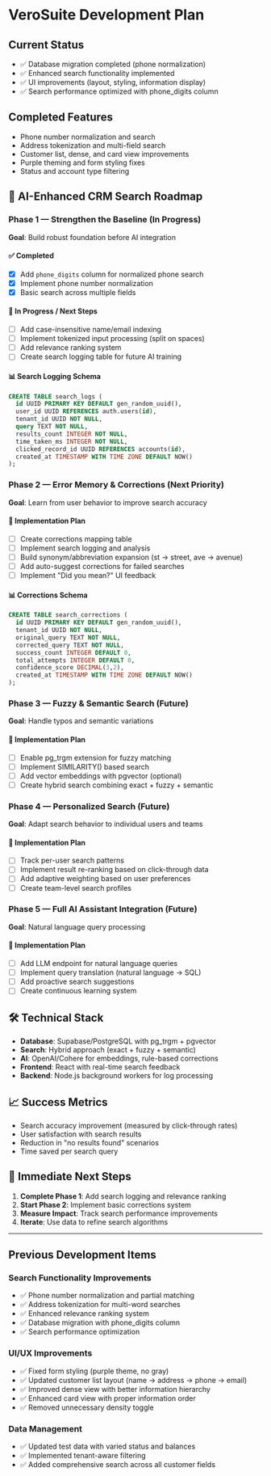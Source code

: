 # VeroSuite Development Plan

## Current Status
- ✅ Database migration completed (phone normalization)
- ✅ Enhanced search functionality implemented
- ✅ UI improvements (layout, styling, information display)
- ✅ Search performance optimized with phone_digits column

## Completed Features
- Phone number normalization and search
- Address tokenization and multi-field search
- Customer list, dense, and card view improvements
- Purple theming and form styling fixes
- Status and account type filtering

## 🚀 AI-Enhanced CRM Search Roadmap

### Phase 1 — Strengthen the Baseline (In Progress)
**Goal**: Build robust foundation before AI integration

#### ✅ Completed
- [x] Add `phone_digits` column for normalized phone search
- [x] Implement phone number normalization
- [x] Basic search across multiple fields

#### 🔧 In Progress / Next Steps
- [ ] Add case-insensitive name/email indexing
- [ ] Implement tokenized input processing (split on spaces)
- [ ] Add relevance ranking system
- [ ] Create search logging table for future AI training

#### 📊 Search Logging Schema
```sql
CREATE TABLE search_logs (
  id UUID PRIMARY KEY DEFAULT gen_random_uuid(),
  user_id UUID REFERENCES auth.users(id),
  tenant_id UUID NOT NULL,
  query TEXT NOT NULL,
  results_count INTEGER NOT NULL,
  time_taken_ms INTEGER NOT NULL,
  clicked_record_id UUID REFERENCES accounts(id),
  created_at TIMESTAMP WITH TIME ZONE DEFAULT NOW()
);
```

### Phase 2 — Error Memory & Corrections (Next Priority)
**Goal**: Learn from user behavior to improve search accuracy

#### 🔧 Implementation Plan
- [ ] Create corrections mapping table
- [ ] Implement search logging and analysis
- [ ] Build synonym/abbreviation expansion (st → street, ave → avenue)
- [ ] Add auto-suggest corrections for failed searches
- [ ] Implement "Did you mean?" UI feedback

#### 📊 Corrections Schema
```sql
CREATE TABLE search_corrections (
  id UUID PRIMARY KEY DEFAULT gen_random_uuid(),
  tenant_id UUID NOT NULL,
  original_query TEXT NOT NULL,
  corrected_query TEXT NOT NULL,
  success_count INTEGER DEFAULT 0,
  total_attempts INTEGER DEFAULT 0,
  confidence_score DECIMAL(3,2),
  created_at TIMESTAMP WITH TIME ZONE DEFAULT NOW()
);
```

### Phase 3 — Fuzzy & Semantic Search (Future)
**Goal**: Handle typos and semantic variations

#### 🔧 Implementation Plan
- [ ] Enable pg_trgm extension for fuzzy matching
- [ ] Implement SIMILARITY() based search
- [ ] Add vector embeddings with pgvector (optional)
- [ ] Create hybrid search combining exact + fuzzy + semantic

### Phase 4 — Personalized Search (Future)
**Goal**: Adapt search behavior to individual users and teams

#### 🔧 Implementation Plan
- [ ] Track per-user search patterns
- [ ] Implement result re-ranking based on click-through data
- [ ] Add adaptive weighting based on user preferences
- [ ] Create team-level search profiles

### Phase 5 — Full AI Assistant Integration (Future)
**Goal**: Natural language query processing

#### 🔧 Implementation Plan
- [ ] Add LLM endpoint for natural language queries
- [ ] Implement query translation (natural language → SQL)
- [ ] Add proactive search suggestions
- [ ] Create continuous learning system

## 🛠 Technical Stack
- **Database**: Supabase/PostgreSQL with pg_trgm + pgvector
- **Search**: Hybrid approach (exact + fuzzy + semantic)
- **AI**: OpenAI/Cohere for embeddings, rule-based corrections
- **Frontend**: React with real-time search feedback
- **Backend**: Node.js background workers for log processing

## 📈 Success Metrics
- Search accuracy improvement (measured by click-through rates)
- User satisfaction with search results
- Reduction in "no results found" scenarios
- Time saved per search query

## 🎯 Immediate Next Steps
1. **Complete Phase 1**: Add search logging and relevance ranking
2. **Start Phase 2**: Implement basic corrections system
3. **Measure Impact**: Track search performance improvements
4. **Iterate**: Use data to refine search algorithms

---

## Previous Development Items

### Search Functionality Improvements
- ✅ Phone number normalization and partial matching
- ✅ Address tokenization for multi-word searches
- ✅ Enhanced relevance ranking system
- ✅ Database migration with phone_digits column
- ✅ Search performance optimization

### UI/UX Improvements
- ✅ Fixed form styling (purple theme, no gray)
- ✅ Updated customer list layout (name → address → phone → email)
- ✅ Improved dense view with better information hierarchy
- ✅ Enhanced card view with proper information order
- ✅ Removed unnecessary density toggle

### Data Management
- ✅ Updated test data with varied status and balances
- ✅ Implemented tenant-aware filtering
- ✅ Added comprehensive search across all customer fields






